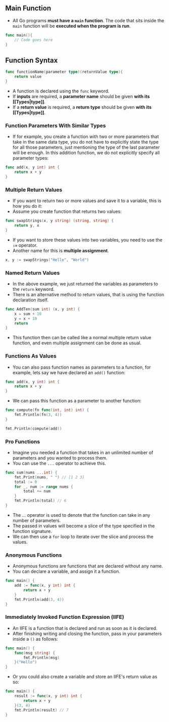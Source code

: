 ## Main Function
+ All Go programs **must have a `main` function**. The code that sits inside the `main` function will be **executed when the program is run**.

```go
func main(){
    // Code goes here
}
```

## Function Syntax
```go
func functionName(parameter type)(returnValue type){
    return value
}
```
+ A function is declared using the `func` keyword.
+ If **inputs** are required, a **parameter name** should be given **with its [[Types|type]]**.
+ If a **return value** is required, a **return type** should be given **with its [[Types|type]]**.

### Function Parameters With Similar Types
+ If for example, you create a function with two or more parameters that take in the same data type, you do not have to explicitly state the type for all those parameters, just mentioning the type of the last parameter will be enough. In this addition function, we do not explicitly specify all parameter types:
```go
func add(x, y int) int {
    return x + y
}
```

### Multiple Return Values
+ If you want to return two or more values and save it to a variable, this is how you do it:
+ Assume you create function that returns two values:
```go
func swapStrings(x, y string) (string, string) {
    return y, x
}
```

+ If you want to store these values into two variables, you need to use the **`:=`** operator.
+ Another name for this is **multiple assignment**.
```go
x, y := swapStrings("Hello", "World")
```

### Named Return Values
+ In the above example, we just returned the variables as parameters to the `return` keyword.
+ There is an alternative method to return values, that is using the function declaration itself.
```go
func AddTen(sum int) (x, y int) {
    x = sum + 10
    y = x + 10
    return
}
```
+ This function then can be called like a normal multiple return value function, and even multiple assignment can be done as usual.

### Functions As Values
+ You can also pass function names as parameters to a function, for example, lets say we have declared an `add()` function:
```go
func add(x, y int) int {
    return x + y
}
```

+ We can pass this function as a parameter to another function:
```go
func compute(fn func(int, int) int) {
    fmt.Println(fn(3, 4))
}

fmt.Println(compute(add))
```

### Pro Functions
+ Imagine you needed a function that takes in an unlimited number of parameters and you wanted to process them.
+ You can use the `...` operator to achieve this.
```go
func sum(nums ...int) {
    fmt.Print(nums, " ") // [1 2 3]
    total := 0
    for _, num := range nums {
        total += num
    }
    fmt.Println(total) // 6
}
```

+ The ... operator is used to denote that the function can take in any number of parameters.
+ The passed in values will become a slice of the type specified in the function signature.
+ We can then use a `for` loop to iterate over the slice and process the values.

### Anonymous Functions
+ Anonymous functions are functions that are declared without any name.
+ You can declare a variable, and assign it a function.
```go
func main() {
    add := func(x, y int) int {
        return x + y
    }
    fmt.Println(add(3, 4))
}
```

### Immediately Invoked Function Expression (IIFE)
+ An IIFE is a function that is declared and run as soon as it is declared.
+ After finishing writing and closing the function, pass in your parameters inside a `()` as follows:
```go
func main() {
    func(msg string) {
        fmt.Println(msg)
    }("Hello")
}
```
+ Or you could also create a variable and store an IIFE's return value as so:
```go
func main() {
    result := func(x, y int) int {
        return x + y
    }(3, 4)
    fmt.Println(result) // 7
}
```
